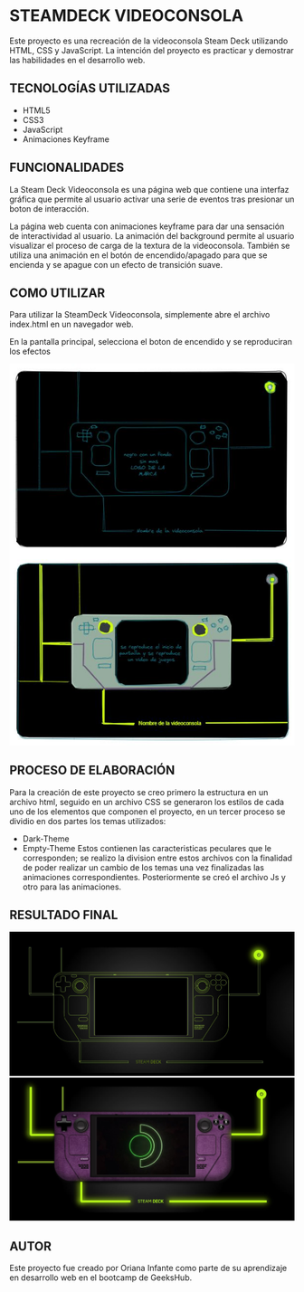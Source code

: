 # STEAMDECK VIDEOCONSOLA


Este proyecto es una recreación de la videoconsola Steam Deck utilizando HTML, CSS y JavaScript. La intención del proyecto es practicar y demostrar las habilidades en el desarrollo web.

## TECNOLOGÍAS UTILIZADAS
- HTML5
- CSS3
- JavaScript
- Animaciones Keyframe

## FUNCIONALIDADES
La Steam Deck Videoconsola es una página web que contiene una interfaz gráfica que permite al usuario activar una serie de eventos tras presionar un boton de interacción.

La página web cuenta con animaciones keyframe para dar una sensación de interactividad al usuario. La animación del background permite al usuario visualizar el proceso de carga de la textura de la videoconsola. También se utiliza una animación en el botón de encendido/apagado para que se encienda y se apague con un efecto de transición suave.

## COMO UTILIZAR
Para utilizar la SteamDeck Videoconsola, simplemente abre el archivo index.html en un navegador web.

En la pantalla principal, selecciona el boton de encendido y se reproduciran los efectos

![Proceso creativo/ uso/ resultado](https://github.com/Orianig/Videoconsola-SteamDeck/blob/3577e417579ca58e8fbc75a6d62e2f1ce2812e2f/imagenes/procesp-creativo.JPG)

## PROCESO DE ELABORACIÓN
Para la creación de este proyecto se creo primero la estructura en un archivo html, seguido en un archivo CSS se generaron los estilos de cada uno de los elementos que componen el proyecto, en un tercer proceso se dividio en dos partes los temas utilizados:
- Dark-Theme
- Empty-Theme
Estos contienen las caracteristicas peculares que le corresponden; se realizo la division entre estos archivos con la finalidad de poder realizar un cambio de los temas una vez finalizadas las animaciones correspondientes.
Posteriormente se creó el archivo Js y otro para las animaciones.

## RESULTADO FINAL
![Tema 1: Empty-Theme](https://github.com/Orianig/Videoconsola-SteamDeck/blob/2aadf79b30993593933dd846fd219da6813d55a6/imagenes/final-result1.JPG)
![Tema 2: Dark-Theme](https://github.com/Orianig/Videoconsola-SteamDeck/blob/2aadf79b30993593933dd846fd219da6813d55a6/imagenes/final-result2.JPG)


## AUTOR
Este proyecto fue creado por Oriana Infante como parte de su aprendizaje en desarrollo web en el bootcamp de GeeksHub.
